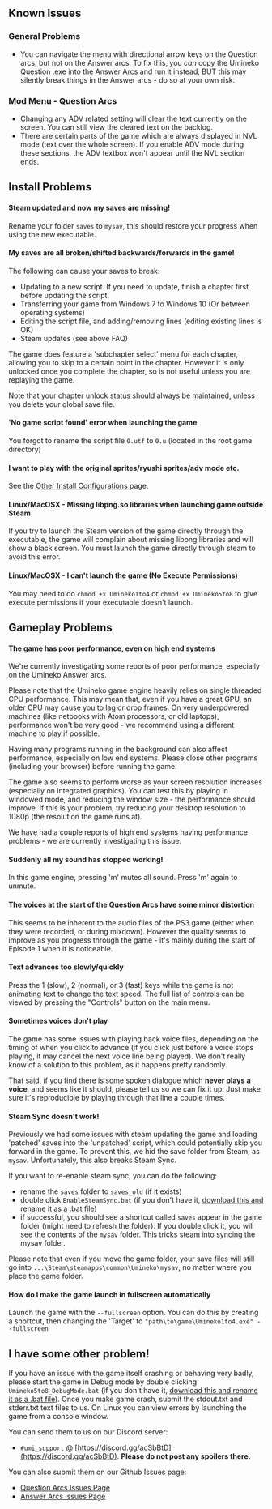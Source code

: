 ## Known Issues

### General Problems

- You can navigate the menu with directional arrow keys on the Question arcs, but not on the Answer arcs. To fix this, you *can* copy the Umineko Question .exe into the Answer Arcs and run it instead, BUT this may silently break things in the Answer arcs - do so at your own risk.

### Mod Menu - Question Arcs

- Changing any ADV related setting will clear the text currently on the screen. You can still view the cleared text on the backlog.
- There are certain parts of the game which are always displayed in NVL mode (text over the whole screen). If you enable ADV mode during these sections, the ADV textbox won't appear until the NVL section ends.

## Install Problems

#### Steam updated and now my saves are missing! 

Rename your folder ``saves`` to ``mysav``, this should restore your progress when using the new executable.

#### My saves are all broken/shifted backwards/forwards in the game!

The following can cause your saves to break:

- Updating to a new script. If you need to update, finish a chapter first before updating the script.
- Transferring your game from Windows 7 to Windows 10 (Or between operating systems)
- Editing the script file, and adding/removing lines (editing existing lines is OK)
- Steam updates (see above FAQ)

The game does feature a 'subchapter select' menu for each chapter, allowing you to skip to a certain point in the chapter. However it is only unlocked once you complete the chapter, so is not useful unless you are replaying the game.

Note that your chapter unlock status should always be maintained, unless you delete your global save file.

#### 'No game script found' error when launching the game

You forgot to rename the script file `0.utf` to `0.u` (located in the root game directory)

#### I want to play with the original sprites/ryushi sprites/adv mode etc.

See the [Other Install Configurations](https://07th-mod.com/wiki/Umineko/Umineko-Part-2-Other-Install-Configurations) page.

#### Linux/MacOSX - Missing libpng.so libraries when launching game outside Steam

If you try to launch the Steam version of the game directly through the executable, the game will complain about missing libpng libraries and will show a black screen. You must launch the game directly through steam to avoid this error. 

#### Linux/MacOSX - I can't launch the game (No Execute Permissions)

You may need to do `chmod +x Umineko1to4` or `chmod +x Umineko5to8` to give execute permissions if your executable doesn't launch.

## Gameplay Problems

#### The game has poor performance, even on high end systems

We're currently investigating some reports of poor performance, especially on the Umineko Answer arcs.

Please note that the Umineko game engine heavily relies on single threaded CPU performance. This may mean that, even if you have a great GPU, an older CPU may cause you to lag or drop frames. On very underpowered machines (like netbooks with Atom processors, or old laptops), performance won't be very good - we recommend using a different machine to play if possible.

Having many programs running in the background can also affect performance, especially on low end systems. Please close other programs (including your browser) before running the game.

The game also seems to perform worse as your screen resolution increases (especially on integrated graphics). You can test this by playing in windowed mode, and reducing the window size - the performance should improve. If this is your problem, try reducing your desktop resolution to 1080p (the resolution the game runs at).

We have had a couple reports of high end systems having performance problems - we are currently investigating this issue.

#### Suddenly all my sound has stopped working!

In this game engine, pressing 'm' mutes all sound. Press 'm' again to unmute.

#### The voices at the start of the Question Arcs have some minor distortion

This seems to be inherent to the audio files of the PS3 game (either when they were recorded, or during mixdown). However the quality seems to improve as you progress through the game - it's mainly during the start of Episode 1 when it is noticeable.

#### Text advances too slowly/quickly

Press the 1 (slow), 2 (normal), or 3 (fast) keys while the game is not animating text to change the text speed. The full list of controls can be viewed by pressing the "Controls" button on the main menu.

#### Sometimes voices don't play

The game has some issues with playing back voice files, depending on the timing of when you click to advance (if you click just before a voice stops playing, it may cancel the next voice line being played). We don't really know of a solution to this problem, as it happens pretty randomly.

That said, if you find there is some spoken dialogue which **never plays a voice**, and seems like it should, please tell us so we can fix it up. Just make sure it's reproducible by playing through that line a couple times.

#### Steam Sync doesn't work!

Previously we had some issues with steam updating the game and loading 'patched' saves into the 'unpatched' script, which could potentially skip you forward in the game. To prevent this, we hid the save folder from Steam, as `mysav`. Unfortunately, this also breaks Steam Sync.

If you want to re-enable steam sync, you can do the following:
- rename the `saves` folder to `saves_old` (if it exists)
- double click `EnableSteamSync.bat` (if you don't have it, [download this and rename it as a .bat file](https://github.com/07th-mod/resources/raw/master/umineko-question/utilities/EnableSteamSync.bat))
- if successful, you should see a shortcut called `saves` appear in the game folder (might need to refresh the folder). If you double click it, you will see the contents of the `mysav` folder. This tricks steam into syncing the mysav folder.

Please note that even if you move the game folder, your save files will still go into `...\Steam\steamapps\common\Umineko\mysav`, no matter where you place the game folder.

#### How do I make the game launch in fullscreen automatically

Launch the game with the `--fullscreen` option. You can do this by creating a shortcut, then changing the 'Target' to `"path\to\game\Umineko1to4.exe" --fullscreen`

## I have some other problem!

If you have an issue with the game itself crashing or behaving very badly, please start the game in Debug mode by double clicking `Umineko5to8_DebugMode.bat` (if you don't have it, [download this and rename it as a .bat file](https://github.com/07th-mod/resources/raw/master/umineko-question/utilities/StartUminekoInDebugMode.bat)). Once you make game crash, submit the stdout.txt and stderr.txt text files to us. On Linux you can view errors by launching the game from a console window.

You can send them to us on our Discord server: 

- `#umi_support` @ [https://discord.gg/acSbBtD](https://discord.gg/acSbBtD). **Please do not post any spoilers there.**

You can also submit them on our Github Issues page:

- [Question Arcs Issues Page](https://github.com/07th-mod/umineko-question/issues)
- [Answer Arcs Issues Page](https://github.com/07th-mod/umineko-answer/issues)
